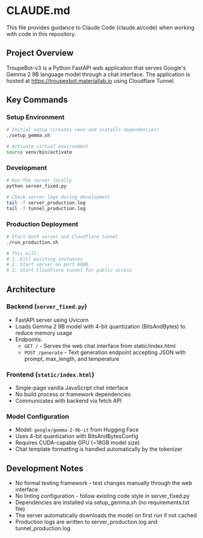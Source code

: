 # CLAUDE.md

This file provides guidance to Claude Code (claude.ai/code) when working with code in this repository.

## Project Overview

TroupeBot-v3 is a Python FastAPI web application that serves Google's Gemma 2 9B language model through a chat interface. The application is hosted at https://troupexbot.materiallab.io using Cloudflare Tunnel.

## Key Commands

### Setup Environment
```bash
# Initial setup (creates venv and installs dependencies)
./setup_gemma.sh

# Activate virtual environment
source venv/bin/activate
```

### Development
```bash
# Run the server locally
python server_fixed.py

# Check server logs during development
tail -f server_production.log
tail -f tunnel_production.log
```

### Production Deployment
```bash
# Start both server and Cloudflare tunnel
./run_production.sh

# This will:
# 1. Kill existing instances
# 2. Start server on port 8000
# 3. Start Cloudflare tunnel for public access
```

## Architecture

### Backend (`server_fixed.py`)
- FastAPI server using Uvicorn
- Loads Gemma 2 9B model with 4-bit quantization (BitsAndBytes) to reduce memory usage
- Endpoints:
  - `GET /` - Serves the web chat interface from static/index.html
  - `POST /generate` - Text generation endpoint accepting JSON with prompt, max_length, and temperature

### Frontend (`static/index.html`)
- Single-page vanilla JavaScript chat interface
- No build process or framework dependencies
- Communicates with backend via fetch API

### Model Configuration
- Model: `google/gemma-2-9b-it` from Hugging Face
- Uses 4-bit quantization with BitsAndBytesConfig
- Requires CUDA-capable GPU (~18GB model size)
- Chat template formatting is handled automatically by the tokenizer

## Development Notes

- No formal testing framework - test changes manually through the web interface
- No linting configuration - follow existing code style in server_fixed.py
- Dependencies are installed via setup_gemma.sh (no requirements.txt file)
- The server automatically downloads the model on first run if not cached
- Production logs are written to server_production.log and tunnel_production.log